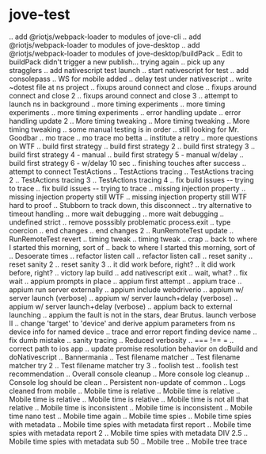 # jove-test


..
add @riotjs/webpack-loader to modules of jove-cli
..
add @riotjs/webpack-loader to modules of jove-desktop
..
add @riotjs/webpack-loader to modules of jove-desktop/buildPack
..
Edit to buildPack didn't trigger a new publish... trying again
..
pick up any stragglers
..
add nativescript test launch
..
start nativescript for test
..
add consolepass
..
WS for mobile added
..
delay test under nativescript
..
write ~dotest file at ns project
..
fixups around connect and close
..
fixups around connect and close 2
..
fixups around connect and close 3
..
attempt to launch ns in background
..
more timing experiments
..
more timing experiments
..
more timing experiments
..
error handling update
..
error handling update 2
..
More timing tweaking
..
More timing tweaking
..
More timing tweaking
..
some manual testing is in order
..
still looking for Mr. Goodbar
..
mo trace
..
mo trace mo betta
..
institute a retry
..
more questions on WTF
..
build first strategy
..
build first strategy 2
..
build first strategy 3
..
build first strategy 4 - manual
..
build first strategy 5 - manual w/delay
..
build first strategy 6 - w/delay 10 sec
..
finishing touches after success
..
attempt to connect TestActions
..
TestActions tracing
..
TestActions tracing 2
..
TestActions tracing 3
..
TestActions tracing 4
..
fix build issues -- trying to trace
..
fix build issues -- trying to trace
..
missing injection property
..
missing injection property still WTF
..
missing injection property still WTF hard to proof
..
Stubborn to track down, this disconnect
..
try alternative to timeout handling
..
more wait debugging
..
more wait debugging
..
undefined strict
..
remove posssibly problematic process.exit
..
type coercion
..
end changes
..
end changes 2
..
RunRemoteTest update
..
RunRemoteTest revert
..
timing tweak
..
timing tweak
..
crap
..
back to where I started this morning, sort of
..
back to where I started this morning, sort of
..
Desoerate times
..
refactor listen call
..
refactor listen call
..
reset sanity
..
reset sanity 2
..
reset sanity 3
..
it did work before, right?
..
it did work before, right?
..
victory lap build
..
add nativescript exit
..
wait, what?
..
fix wait
..
appium prompts in place
..
appium first attempt
..
appium trace
..
appium run server externally
..
appium include webdriverio
..
appium w/ server launch (verbose)
..
appium w/ server launch+delay (verbose)
..
appium w/ server launch+delay (verbose)
..
appium back to external launching
..
appium the fault is not in the stars, dear Brutus. launch verbose II
..
change 'target' to 'device' and derive appium parameters from ns device info for named device
..
trace and error report finding device name
..
fix dumb mistake
..
sanity tracing
..
Reduced verbosity
..
=== !== =
..
correct path to ios app
..
update promise resolution behavior on doBuild and doNativescript
..
Bannermania
..
Test filename matcher
..
Test filename matcher try 2
..
Test filename matcher try 3
..
foolish test
..
foolish test recommendation
..
Overall console cleanup
..
More console log cleanup
..
Console log should be clean
..
Persistent non-update of common
..
Logs cleaned from mobile
..
Mobile time is relative
..
Mobile time is relative
..
Mobile time is relative
..
Mobile time is relative
..
Mobile time is not all that relative
..
Mobile time is inconsistent
..
Mobile time is inconsistent
..
Mobile time nano test
..
Mobile time again
..
Mobile time spies
..
Mobile time spies with metadata
..
Mobile time spies with metadata first report
..
Mobile time spies with metadata report 2
..
Mobile time spies with metadata DIV 2.5
..
Mobile time spies with metadata sub 50
..
Mobile tree
..
Mobile tree trace
